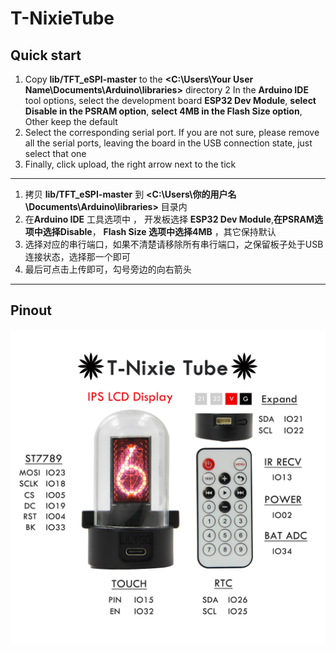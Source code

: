 # T-NixieTube  
  
## Quick start
1. Copy  **lib/TFT_eSPI-master**  to the  **<C:\Users\Your User Name\Documents\Arduino\libraries>**  directory
2 In the **Arduino IDE** tool options, select the development board  **ESP32 Dev Module**, **select Disable in the PSRAM option**, **select 4MB in the Flash Size option**, Other keep the default
3. Select the corresponding serial port. If you are not sure, please remove all the serial ports, leaving the board in the USB connection state, just select that one
4. Finally, click upload, the right arrow next to the tick

-------------------------

1. 拷贝  **lib/TFT_eSPI-master**  到  **<C:\Users\你的用户名\Documents\Arduino\libraries>**  目录内
2. 在**Arduino IDE** 工具选项中 ， 开发板选择 **ESP32 Dev Module**,**在PSRAM选项中选择Disable**， **Flash Size 选项中选择4MB** ，其它保持默认 
3. 选择对应的串行端口，如果不清楚请移除所有串行端口，之保留板子处于USB连接状态，选择那一个即可
4. 最后可点击上传即可，勾号旁边的向右箭头

-------------------------  
## Pinout
![](image/T-NixieTube_IO.jpg)
